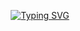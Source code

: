 <p align="center">
  <a href="https://git.io/typing-svg">
    <img src="https://readme-typing-svg.demolab.com?font=Fira+Code&size=22&duration=4000&pause=1000&color=1DB954&center=true&vCenter=true&width=435&lines=Hello+there!;I'm+Yorgos+Yaluris.;Welcome+to+my+profile!" alt="Typing SVG" /></a>
</p>


